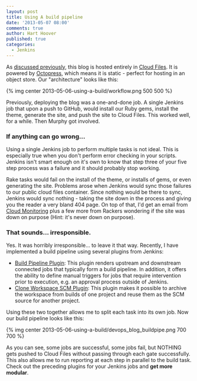 ```yaml
---
layout: post
title: Using A build pipeline
date: '2013-05-07 08:00'
comments: true
author: Hart Hoover
published: true
categories:
  - Jenkins
---
```

As [discussed previously](https://devops.rackspace.com/the-new-devops-blog.html),
this blog is hosted entirely in [Cloud Files](https://www.rackspace.com/cloud/files/).
It is powered by [Octopress](https://octopress.org), which means it is static -
perfect for hosting in an object store. Our "architecture" looks like this:

{% img center 2013-05-06-using-a-build/workflow.png 500 500 %}

Previously, deploying the blog was a one-and-done job. A single Jenkins job that
upon a push to GitHub, would install our Ruby gems, install the theme, generate
the site, and push the site to Cloud Files. This worked well, for a while. Then
Murphy got involved.

<!-- more -->

### If anything can go wrong...

Using a single Jenkins job to perform multiple tasks is not ideal. This is
especially true when you don't perform error checking in your scripts. Jenkins
isn't smart enough on it's own to know that step three of your five step process
was a failure and it should probably stop working.

Rake tasks would fail on the install of the theme, or installs of gems, or even
generating the site. Problems arose when Jenkins would sync those failures to our
public cloud files container. Since nothing would be there to sync, Jenkins would
sync nothing - taking the site down in the process and giving you the reader a
very bland 404 page. On top of that, I'd get an email from
[Cloud Monitoring](https://www.rackspace.com/cloud/monitoring/) plus a few more
from Rackers wondering if the site was down on purpose (Hint: it's never down
on purpose).

### That sounds... irresponsible.

Yes. It was horribly irresponsible... to leave it that way. Recently, I have
implemented a build pipeline using several plugins from Jenkins:

* [Build Pipeline Plugin](https://github.com/jenkinsci/build-pipeline-plugin):
   This plugin renders upstream and downstream connected jobs that typically
   form a build pipeline. In addition, it offers the ability to define manual
   triggers for jobs that require intervention prior to execution, e.g. an
   approval process outside of Jenkins.
* [Clone Workspace SCM Plugin](https://wiki.jenkins-ci.org/display/JENKINS/Clone+Workspace+SCM+Plugin):
   This plugin makes it possible to archive the workspace from builds of one
   project and reuse them as the SCM source for another project.

Using these two together allows me to split each task into its own job. Now our
build pipeline looks like this:

{% img center 2013-05-06-using-a-build/devops_blog_buildpipe.png 700 700 %}

As you can see, some jobs are successful, some jobs fail, but NOTHING gets pushed
to Cloud Files without passing through each gate successfully. This also allows
me to run reporting at each step in parallel to the build task. Check out the
preceding plugins for your Jenkins jobs and **get more modular**.